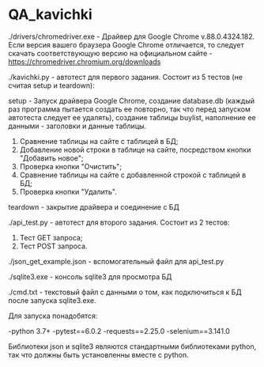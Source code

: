 # QA_kavichki


./drivers/chromedriver.exe - Драйвер для Google Chrome v.88.0.4324.182. Если версия вашего браузера Google Chrome отличается, то следует скачать соответствующую версию на официальном сайте - https://chromedriver.chromium.org/downloads

./kavichki.py - автотест для первого задания. Состоит из 5 тестов (не считая setup и teardown): 

setup - Запуск драйвера Google Chrome, создание database.db (каждый раз программа пытается создать ее повторно, так что перед запуском автотеста следует ее удалять), создание таблицы buylist, наполнение ее данными - заголовки и данные таблицы.
1. Сравнение таблицы на сайте с таблицей в БД;
2. Добавление новой строки в таблице на сайте, посредством кнопки "Добавить новое";
3. Проверка кнопки "Очистить"; 
4. Сравнение таблицы на сайте с добавленной строкой с таблицей в БД;
6. Проверка кнопки "Удалить".

teardown - закрытие драйвера и соединение с БД

./api_test.py - автотест для второго задания. Состоит из 2 тестов:
1. Тест GET запроса;
2. Тест POST запроса.

./json_get_example.json - вспомогательный файл для api_test.py

./sqlite3.exe - консоль sqlite3 для просмотра БД

./cmd.txt - текстовый файл с данными о том, как подключиться к БД после запуска sqlite3.exe.

Для запуска понадобятся:

-python 3.7+
-pytest==6.0.2
-requests==2.25.0
-selenium==3.141.0

Библиотеки json и sqlite3 являются стандартными библиотеками python, так что должны быть установленны вместе с python.
